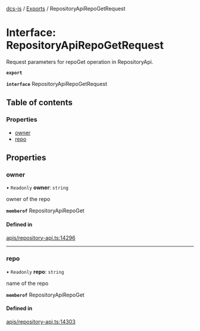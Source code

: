 [dcs-js](../README.md) / [Exports](../modules.md) / RepositoryApiRepoGetRequest

# Interface: RepositoryApiRepoGetRequest

Request parameters for repoGet operation in RepositoryApi.

**`export`**

**`interface`** RepositoryApiRepoGetRequest

## Table of contents

### Properties

- [owner](RepositoryApiRepoGetRequest.md#owner)
- [repo](RepositoryApiRepoGetRequest.md#repo)

## Properties

### <a id="owner" name="owner"></a> owner

• `Readonly` **owner**: `string`

owner of the repo

**`memberof`** RepositoryApiRepoGet

#### Defined in

[apis/repository-api.ts:14296](https://github.com/unfoldingWord/dcs-js/blob/b29eb7a/apis/repository-api.ts#L14296)

___

### <a id="repo" name="repo"></a> repo

• `Readonly` **repo**: `string`

name of the repo

**`memberof`** RepositoryApiRepoGet

#### Defined in

[apis/repository-api.ts:14303](https://github.com/unfoldingWord/dcs-js/blob/b29eb7a/apis/repository-api.ts#L14303)
